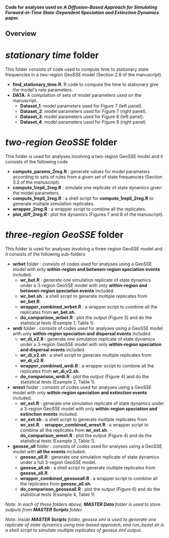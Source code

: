 #### Code for analyses used on *A Diffusion-Based Approach for Simulating Forward-in-Time State-Dependent Speciation and Extinction Dynamics* paper.

## Overview 

# *stationary time*  folder 

This folder consists of code used to compute time to stationary state frequencies in a two-region GeoSSE model (Section 2.8 of the manuscript). 

- **find_stationary_time.R**: R code to compute the time to stationary give the model's rate parameters. 
- **DATA**: A compilation of sets of model parameters used on the manuscript.
   - **Dataset_1**: model parameters used for Figure 7 (left panel).
   - **Dataset_2**: model parameters used for Figure 7 (right panel). 
   - **Dataset_3**: model parameters used for Figure 8 (left panel). 
   - **Dataset_4**: model parameters used for Figure 8 (right panel)
   
# *two-region GeoSSE* folder

This folder is used for analyses involving a two-region GeoSSE model and  it consists of the following code 

- **compute_params_2reg.R**	: generate values for model parameters according to sets of rules from a given set of state frequencies (Section 3.3 of the manuscript). 
- **compute_1repli_2reg.R**	: simulate one replicate of state dynamics given the model parameters. 
- **compute_1repli_2reg.R**	: a shell script for **compute_1repli_2reg.R** to generate multiple simulation replicates. 
- **wrapper_2reg.R**			: a wrapper script to combine all the replicates. 
- **plot_diff_2reg.R**			: plot the dynamics (Figures 7 and 8 of the manuscript). 

# *three-region GeoSSE* folder 

This folder is used for analyses involving a three-region GeoSSE model and it consists of the following sub-folders 

- **wrbet** folder					: consists of codes used for analyses using a GeoSSE model with only **within-region and between-region speciation events** included.
     - **wr_bet.R**					: generate one simulation replicate of state dynamics under a 3-region GeoSSE model with only **within-region and between-region speciation events** included.
     - **wr_bet.sh**					: a shell script to generate multiple replicates from **wr_bet.R**.
     - **wrapper_combined_wrbet.R**		: a wrapper script to combine all the replicates from **wr_bet.sh**.
     - **do_comparison_wrbet.R**		: plot the output (Figure 3) and do the statistical tests (Example 1, Table 1). 
- **wrdi** folder						: consists of codes used for analyses using a GeoSSE model with only **within-region speciation and dispersal events** included.
     - **wr_di_v2.R**					: generate one simulation replicate of state dynamics under a 3-region GeoSSE model with only **within-region speciation and dispersal events** included.
     - **wr_di_v2.sh**					: a shell script to generate multiple replicates from **wr_di_v2.R**.
     - **wrapper_combined_wrdi.R**		: a wrapper script to combine all the replicates from **wr_di_v2.sh**.
     - **do_comparison_wrdi.R**			: plot the output (Figure 4) and do the statistical tests (Example 2, Table 1). 
- **wrext** folder					: consists of codes used for analyses using a GeoSSE model with only **within-region speciation and extinction events** included.
     - **wr_ext.R**					: generate one simulation replicate of state dynamics under a 3-region GeoSSE model with only **within-region speciation and extinction events** included.
     - **wr_ext.sh**					: a shell script to generate multiple replicates from **wr_ext.R**.
      - **wrapper_combined_wrext.R**		: a wrapper script to combine all the replicates from **wr_ext.sh**.
      - **do_comparison_wrext.R**		: plot the output (Figure 4) and do the statistical tests (Example 3, Table 1). 
 - **geosse_all**	 folder			: consists of codes used for analyses using a GeoSSE model with **all the events** included.
     - **geosse_all.R**	 				: generate one simulation replicate of state dynamics under a full 3-region GeoSSE model. 
     - **geosse_all.sh**				: a shell script to generate multiple replicates from **geosse_all.R**.
     - **wrapper_combined_geosseall.R**	: a wrapper script to combine all the replicates from **geosse_all.sh**.
     - **do_comparison_geosseall.R**		: plot the output (Figure 6) and do the statistical tests (Example 4, Table 1). 

      
*Note: In each of these folders above, **MASTER Data** folder is used to store outputs from **MASTER Scripts** folder.* 

*Note: Inside **MASTER Scripts** folder, geosse.xml is used to generate one replicate of state dynamics using tree-based approach, and run_beast.sh is a shell script to simulate multiple replicates of geosse.xml output.*
 


